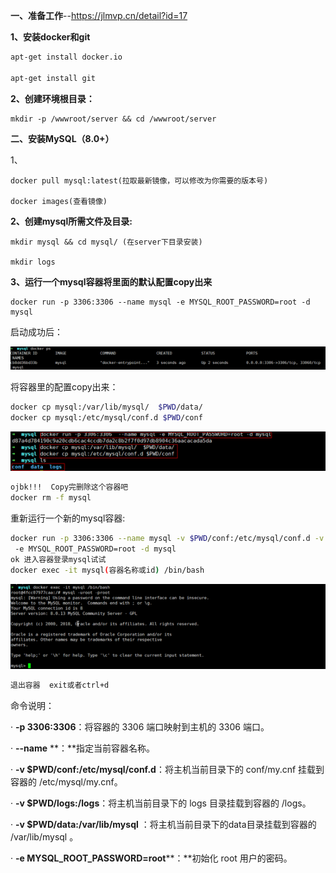 **一、准备工作**--<https://jlmvp.cn/detail?id=17>

**1、安装docker和git**

```bash
apt-get install docker.io

apt-get install git
```

**2、创建环境根目录：**



```
mkdir -p /wwwroot/server && cd /wwwroot/server
```

**二、安装MySQL（8.0+）**

1、

```
docker pull mysql:latest(拉取最新镜像，可以修改为你需要的版本号)

docker images(查看镜像)
```


  

**2、创建mysql所需文件及目录:**



```
mkdir mysql && cd mysql/ (在server下目录安装)

mkdir logs
```

**3、运行一个mysql容器将里面的默认配置copy出来**



```
docker run -p 3306:3306 --name mysql -e MYSQL_ROOT_PASSWORD=root -d mysql
```

启动成功后：

<img src="./img/mysql1.png">

将容器里的配置copy出来：

```bash
docker cp mysql:/var/lib/mysql/  $PWD/data/
docker cp mysql:/etc/mysql/conf.d $PWD/conf
```

<img src="./img/mysql2.png">

```bash
ojbk!!!  Copy完删除这个容器吧
docker rm -f mysql
```

重新运行一个新的mysql容器:

```bash
docker run -p 3306:3306 --name mysql -v $PWD/conf:/etc/mysql/conf.d -v $PWD/logs:/logs -v $PWD/data:/var/lib/mysql
 -e MYSQL_ROOT_PASSWORD=root -d mysql
ok 进入容器登录mysql试试
docker exec -it mysql(容器名称或id) /bin/bash
```

<img src="./img/mysql3.png">

```bash
退出容器  exit或者ctrl+d
```

命令说明：

·        **-p 3306:3306**：将容器的 3306 端口映射到主机的 3306 端口。

·        **--name** **：**指定当前容器名称。

·        **-v $PWD/conf:/etc/mysql/conf.d**：将主机当前目录下的 conf/my.cnf 挂载到容器的 /etc/mysql/my.cnf。

·        **-v $PWD/logs:/logs**：将主机当前目录下的 logs 目录挂载到容器的 /logs。

·        **-v $PWD/data:/var/lib/mysql** ：将主机当前目录下的data目录挂载到容器的 /var/lib/mysql 。

·        **-e MYSQL_ROOT_PASSWORD=root****：**初始化 root 用户的密码。